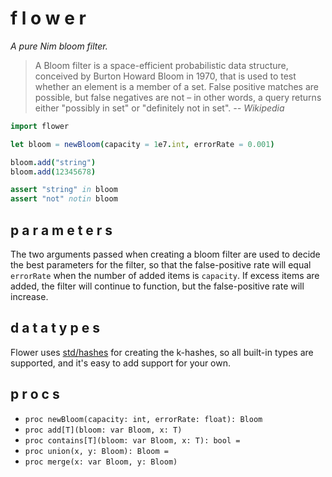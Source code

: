 # f l o w e r

*A pure Nim bloom filter.*

> A Bloom filter is a space-efficient probabilistic data structure, conceived by Burton Howard Bloom in 1970, that is used to test whether an element is a member of a set. False positive matches are possible, but false negatives are not – in other words, a query returns either "possibly in set" or "definitely not in set".  *-- Wikipedia*

```Nim
import flower

let bloom = newBloom(capacity = 1e7.int, errorRate = 0.001)

bloom.add("string")
bloom.add(12345678)

assert "string" in bloom
assert "not" notin bloom
```

## p a r a m e t e r s
The two arguments passed when creating a bloom filter are used to decide the best parameters for the filter, so that the false-positive rate will equal `errorRate` when the number of added items is `capacity`. If excess items are added, the filter will continue to function, but the false-positive rate will increase.

## d a t a t y p e s
Flower uses [std/hashes](https://nim-lang.org/docs/hashes.html) for creating the k-hashes, so all built-in types are supported, and it's easy to add support for your own.

## p r o c s

* `proc newBloom(capacity: int, errorRate: float): Bloom`
* `proc add[T](bloom: var Bloom, x: T)`
* `proc contains[T](bloom: var Bloom, x: T): bool =`
* `proc union(x, y: Bloom): Bloom =`
* `proc merge(x: var Bloom, y: Bloom)`
